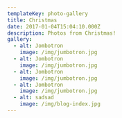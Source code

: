 ```yaml
---
templateKey: photo-gallery
title: Christmas
date: 2017-01-04T15:04:10.000Z
description: Photos from Christmas!
gallery:
  - alt: Jombotron
    image: /img/jumbotron.jpg
  - alt: Jombotron
    image: /img/jumbotron.jpg
  - alt: Jombotron
    image: /img/jumbotron.jpg
  - alt: Jombotron
    image: /img/jumbotron.jpg
  - alt: sadsad
    image: /img/blog-index.jpg
---
```


